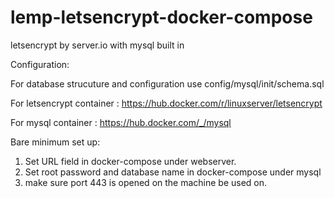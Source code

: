 # lemp-letsencrypt-docker-compose
letsencrypt by server.io with mysql built in

Configuration:

For database strucuture and configuration use config/mysql/init/schema.sql

For letsencrypt container : https://hub.docker.com/r/linuxserver/letsencrypt

For mysql container : https://hub.docker.com/_/mysql

Bare minimum set up:

1. Set URL field in docker-compose under webserver.
2. Set root password and database name in docker-compose under mysql
3. make sure port 443 is opened on the machine be used on.

